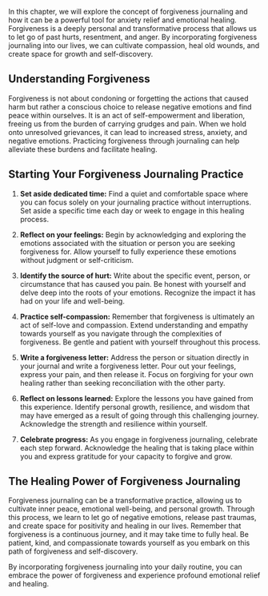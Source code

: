
In this chapter, we will explore the concept of forgiveness journaling and how it can be a powerful tool for anxiety relief and emotional healing. Forgiveness is a deeply personal and transformative process that allows us to let go of past hurts, resentment, and anger. By incorporating forgiveness journaling into our lives, we can cultivate compassion, heal old wounds, and create space for growth and self-discovery.

Understanding Forgiveness
-------------------------

Forgiveness is not about condoning or forgetting the actions that caused harm but rather a conscious choice to release negative emotions and find peace within ourselves. It is an act of self-empowerment and liberation, freeing us from the burden of carrying grudges and pain. When we hold onto unresolved grievances, it can lead to increased stress, anxiety, and negative emotions. Practicing forgiveness through journaling can help alleviate these burdens and facilitate healing.

Starting Your Forgiveness Journaling Practice
---------------------------------------------

1. **Set aside dedicated time:** Find a quiet and comfortable space where you can focus solely on your journaling practice without interruptions. Set aside a specific time each day or week to engage in this healing process.

2. **Reflect on your feelings:** Begin by acknowledging and exploring the emotions associated with the situation or person you are seeking forgiveness for. Allow yourself to fully experience these emotions without judgment or self-criticism.

3. **Identify the source of hurt:** Write about the specific event, person, or circumstance that has caused you pain. Be honest with yourself and delve deep into the roots of your emotions. Recognize the impact it has had on your life and well-being.

4. **Practice self-compassion:** Remember that forgiveness is ultimately an act of self-love and compassion. Extend understanding and empathy towards yourself as you navigate through the complexities of forgiveness. Be gentle and patient with yourself throughout this process.

5. **Write a forgiveness letter:** Address the person or situation directly in your journal and write a forgiveness letter. Pour out your feelings, express your pain, and then release it. Focus on forgiving for your own healing rather than seeking reconciliation with the other party.

6. **Reflect on lessons learned:** Explore the lessons you have gained from this experience. Identify personal growth, resilience, and wisdom that may have emerged as a result of going through this challenging journey. Acknowledge the strength and resilience within yourself.

7. **Celebrate progress:** As you engage in forgiveness journaling, celebrate each step forward. Acknowledge the healing that is taking place within you and express gratitude for your capacity to forgive and grow.

The Healing Power of Forgiveness Journaling
-------------------------------------------

Forgiveness journaling can be a transformative practice, allowing us to cultivate inner peace, emotional well-being, and personal growth. Through this process, we learn to let go of negative emotions, release past traumas, and create space for positivity and healing in our lives. Remember that forgiveness is a continuous journey, and it may take time to fully heal. Be patient, kind, and compassionate towards yourself as you embark on this path of forgiveness and self-discovery.

By incorporating forgiveness journaling into your daily routine, you can embrace the power of forgiveness and experience profound emotional relief and healing.
